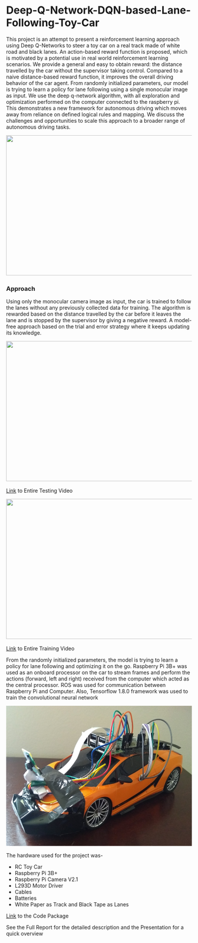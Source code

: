 # Deep-Q-Network-DQN-based-Lane-Following-Toy-Car

This project is an attempt to present a reinforcement learning approach using Deep Q-Networks to steer a toy car on a real track made of white road and black lanes. An action-based reward function is proposed, which is motivated by a potential use in real world reinforcement learning scenarios. We provide a general and easy to obtain reward: the distance travelled by the car without the supervisor taking control. Compared to a naive distance-based reward function, it improves the overall driving behavior of the car agent. From randomly initialized parameters, our model is trying to learn a policy for lane following using a single monocular image as input. We use the deep q-network algorithm, with all exploration and optimization performed on the computer connected to the raspberry pi. This demonstrates a new framework for autonomous driving which moves away from reliance on defined logical rules and mapping. We discuss the challenges and opportunities to scale this approach to a broader range of autonomous driving tasks.

<p align="center">
  <img width="700" height="380" src="/files/">
</p>

### Approach

Using only the monocular camera image as input, the car is trained to follow the lanes without any previously collected data for training. The algorithm is rewarded based on the distance travelled by the car before it leaves the lane and is stopped by the supervisor by giving a negative reward. A model-free approach based on the trial and error strategy where it keeps updating its knowledge.

<p align="center">
  <img width="700" height="380" src="/files/TestRun.gif">
</p>

[Link](https://drive.google.com/file/d/1rllwzH8UelCLR_YSGW9ly_s5jMo-VzgR/view) to Entire Testing Video

<p align="center">
  <img width="700" height="380" src="/files/TrainRun.gif">
</p>

[Link](https://drive.google.com/file/d/180Qn422pd3R9GoEO2Z3jaWm0X48zOT9E/view) to Entire Training Video 

From the randomly initialized parameters, the model is trying to learn a policy for lane following and optimizing it on the go. Raspberry Pi 3B+ was used as an onboard processor on the car to stream frames and perform the actions (forward, left and right) received from the computer which acted as the central processor. ROS was used for communication between Raspberry Pi and Computer. Also, Tensorflow 1.8.0 framework was used to train the convolutional neural network

<p align="center">
  <img width="700" height="380" src="/files/ToyCar.jpg">
</p>

The hardware used for the project was-

- RC Toy Car
- Raspberry Pi 3B+
- Raspberry Pi Camera V2.1
- L293D Motor Driver
- Cables
- Batteries
- White Paper as Track and Black Tape as Lanes


[Link](https://drive.google.com/open?id=1Iq9u1Ckv_Lp9fQoctYUTdmuSmczXdpai) to the Code Package

See the Full Report for the detailed description and the Presentation for a quick overview
